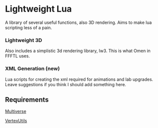 # Lightweight Lua
A library of several useful functions, also 3D rendering.  Aims to make lua scripting less of a pain.

### Lightweight 3D
Also includes a simplistic 3d rendering library, lw3.  This is what Omen in FFFTL uses.

### XML Generation (new)
Lua scripts for creating the xml required for animations and lab upgrades.  Leave suggestions if you think I should add something here.

## Requirements
[Multiverse](https://ftlmultiverse.boards.net/)

[VertexUtils](https://github.com/ChronoVortex/FTL-HS-Vertex)
